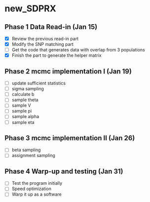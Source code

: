 # new_SDPRX

## Phase 1 Data Read-in (Jan 15)
- [x] Review the previous read-in part
- [x] Modify the SNP matching part
- [ ] Get the code that generates data with overlap from 3 populations
- [x] Finish the part to generate the helper matrix

## Phase 2 mcmc implementation I (Jan 19)
- [ ] update sufficient statistics
- [ ] sigma sampling
- [ ] calculate b
- [ ] sample theta
- [ ] sample V
- [ ] sample pi
- [ ] sample alpha
- [ ] sample eta

## Phase 3 mcmc implementation II (Jan 26)
- [ ] beta sampling
- [ ] assignment sampling

## Phase 4 Warp-up and testing (Jan 31)
- [ ] Test the program initially
- [ ] Speed optimization
- [ ] Warp it up as a software
